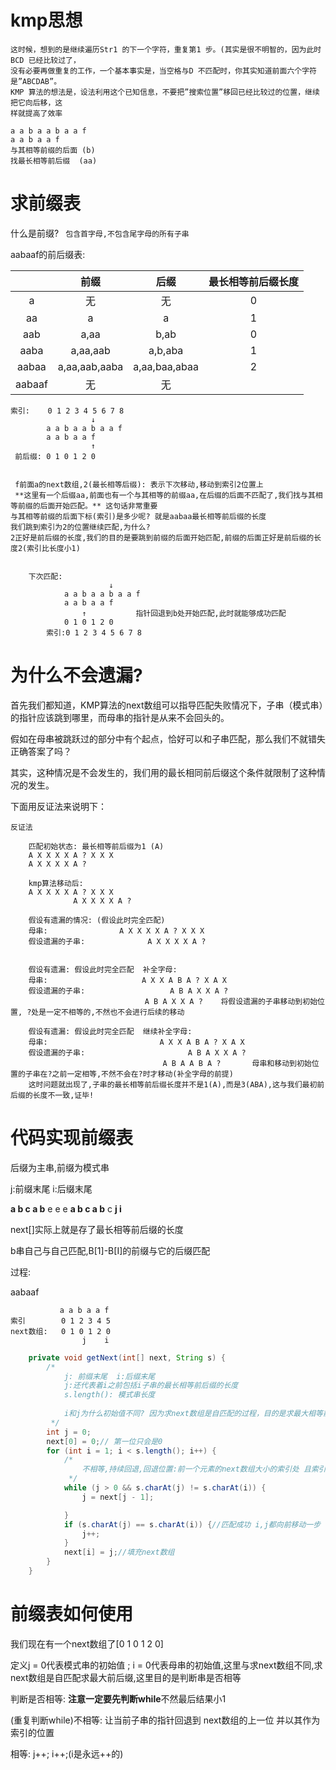 # kmp思想

```
这时候，想到的是继续遍历Str1 的下一个字符，重复第1 步。(其实是很不明智的，因为此时BCD 已经比较过了，
没有必要再做重复的工作，一个基本事实是，当空格与D 不匹配时，你其实知道前面六个字符是”ABCDAB”。
KMP 算法的想法是，设法利用这个已知信息，不要把”搜索位置”移回已经比较过的位置，继续把它向后移，这
样就提高了效率
```





```
a a b a a b a a f
a a b a a f
与其相等前缀的后面 (b)
找最长相等前后缀  (aa)
```



# 求前缀表

什么是前缀? ` 包含首字母,不包含尾字母的所有子串`



aabaaf的前后缀表:

|        |     前缀      |     后缀      | 最长相等前后缀长度 |
| :----: | :-----------: | :-----------: | :----------------: |
|   a    |      无       |      无       |         0          |
|   aa   |       a       |       a       |         1          |
|  aab   |     a,aa      |     b,ab      |         0          |
|  aaba  |   a,aa,aab    |    a,b,aba    |         1          |
| aabaa  | a,aa,aab,aaba | a,aa,baa,abaa |         2          |
| aabaaf |      无       |      无       |                    |



```
索引:    0 1 2 3 4 5 6 7 8
             	  ↓
    	a a b a a b a a f
    	a a b a a f
                  ↑
 前后缀: 0 1 0 1 2 0
 
 
 f前面a的next数组,2(最长相等后缀): 表示下次移动,移动到索引2位置上
 **这里有一个后缀aa,前面也有一个与其相等的前缀aa,在后缀的后面不匹配了,我们找与其相等前缀的后面开始匹配。** 这句话非常重要
与其相等前缀的后面下标(索引)是多少呢? 就是aabaa最长相等前后缀的长度
我们跳到索引为2的位置继续匹配,为什么?
2正好是前后缀的长度,我们的目的是要跳到前缀的后面开始匹配,前缀的后面正好是前后缀的长度2(索引比长度小1)


    下次匹配:
                      ↓
            a a b a a b a a f
            a a b a a f
                ↑           指针回退到b处开始匹配,此时就能够成功匹配
            0 1 0 1 2 0
        索引:0 1 2 3 4 5 6 7 8
```



# 为什么不会遗漏?

首先我们都知道，KMP算法的next数组可以指导匹配失败情况下，子串（模式串）的指针应该跳到哪里，而母串的指针是从来不会回头的。

假如在母串被跳跃过的部分中有个起点，恰好可以和子串匹配，那么我们不就错失正确答案了吗？

其实，这种情况是不会发生的，我们用的最长相同前后缀这个条件就限制了这种情况的发生。

下面用反证法来说明下：



```
反证法

    匹配初始状态: 最长相等前后缀为1 (A)
    A X X X X A ? X X X
    A X X X X A ?

    kmp算法移动后:
    A X X X X A ? X X X
              A X X X X A ?

  	假设有遗漏的情况: (假设此时完全匹配)
  	母串:                A X X X X A ? X X X
  	假设遗漏的子串:              A X X X X A ?


  	假设有遗漏: 假设此时完全匹配  补全字母:
  	母串:                     A X X A B A ? X A X
  	假设遗漏的子串:                   A B A X X A ?
                              A B A X X A ?    将假设遗漏的子串移动到初始位置, ?处是一定不相等的,不然也不会进行后续的移动

  	假设有遗漏: 假设此时完全匹配  继续补全字母:
  	母串:                     	A X X A B A ? X A X
  	假设遗漏的子串:                   	   A B A X X A ?
                           		  A B A A B A ?       母串和移动到初始位置的子串在?之前一定相等,不然不会在?时才移动(补全字母的前提)
    这时问题就出现了,子串的最长相等前后缀长度并不是1(A),而是3(ABA),这与我们最初前后缀的长度不一致,证毕!
```



# 代码实现前缀表

后缀为主串,前缀为模式串

j:前缀末尾  i:后缀末尾

**a b c a b** e e e **a b c a b** c 
			 **j						 i**

next[]实际上就是存了最长相等前后缀的长度

b串自己与自己匹配,B[1]-B[I]的前缀与它的后缀匹配



过程: 

aabaaf

```
           a a b a a f
索引        0 1 2 3 4 5
next数组:	  0 1 0 1 2 0	
                j    i
```



```java
    private void getNext(int[] next, String s) {
        /*
            j: 前缀末尾  i:后缀末尾
            j:还代表着i之前包括i子串的最长相等前后缀的长度
            s.length(): 模式串长度
            
            i和j为什么初始值不同? 因为求next数组是自匹配的过程，目的是求最大相等前后缀,只有一前一后才能代表前缀或者后缀,在这里i,j的含义也有所说明
         */
        int j = 0;
        next[0] = 0;// 第一位只会是0
        for (int i = 1; i < s.length(); i++) {
            /*
                不相等,持续回退,回退位置:前一个元素的next数组大小的索引处 且索引不能为负数
             */
            while (j > 0 && s.charAt(j) != s.charAt(i)) {
                j = next[j - 1];

            }
            if (s.charAt(j) == s.charAt(i)) {//匹配成功 i,j都向前移动一步
                j++;
            }
            next[i] = j;//填充next数组
        }
    }
```



# 前缀表如何使用

我们现在有一个next数组了[0 1 0 1 2  0]

定义j  = 0代表模式串的初始值 ; i = 0代表母串的初始值,这里与求next数组不同,求next数组是自匹配求最大前后缀,这里目的是判断串是否相等

判断是否相等:  **注意一定要先判断while**不然最后结果小1	

(重复判断while)不相等:	让当前子串的指针回退到 next数组的上一位 并以其作为索引的位置

相等: j++; i++;(i是永远++的)	

